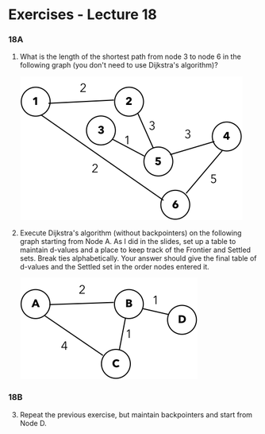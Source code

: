 # Exercises - Lecture 18

### 18A

1. What is the length of the shortest path from node 3 to node 6 in the following graph (you don't need to use Dijkstra's algorithm)?

   ![](E18_1.png)

2. Execute Dijkstra's algorithm (without backpointers) on the following graph starting from Node A. As I did in the slides, set up a table to maintain d-values and a place to keep track of the Frontier and Settled sets. Break ties alphabetically. Your answer should give the final table of d-values and the Settled set in the order nodes entered it.

   ![](E18_2.png)

### 18B

3. Repeat the previous exercise, but maintain backpointers and start from Node D.

